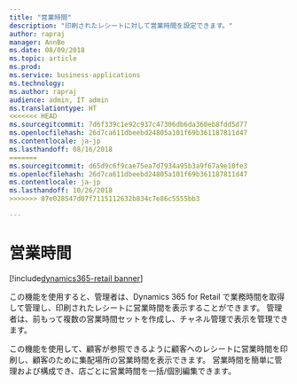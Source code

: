 ```yaml
---
title: "営業時間"
description: "印刷されたレシートに対して営業時間を設定できます。"
author: rapraj
manager: AnnBe
ms.date: 08/09/2018
ms.topic: article
ms.prod: 
ms.service: business-applications
ms.technology: 
ms.author: rapraj
audience: admin, IT admin
ms.translationtype: HT
<<<<<<< HEAD
ms.sourcegitcommit: 7d6f339c1e92c937c47306db6da360eb8fdd5d77
ms.openlocfilehash: 26d7ca611dbeebd24805a101f69b361187811d47
ms.contentlocale: ja-jp
ms.lasthandoff: 08/16/2018
=======
ms.sourcegitcommit: d65d9c6f9cae75ea7d7934a95b3a9f67a9e10fe3
ms.openlocfilehash: 26d7ca611dbeebd24805a101f69b361187811d47
ms.contentlocale: ja-jp
ms.lasthandoff: 10/26/2018
>>>>>>> 87e028547d07f7115112632b834c7e86c5555bb3

---
```


# <a name="store-hours"></a>営業時間

[!include[dynamics365-retail banner](../includes/dynamics365-retail.md)]

この機能を使用すると、管理者は、Dynamics 365 for Retail で業務時間を取得して管理し、印刷されたレシートに営業時間を表示することができます。 管理者は、前もって複数の営業時間セットを作成し、チャネル管理で表示を管理できます。 

この機能を使用して、顧客が参照できるように顧客へのレシートに営業時間を印刷し、顧客のために集配場所の営業時間を表示できます。 営業時間を簡単に管理および構成でき、店ごとに営業時間を一括/個別編集できます。

<!--
### Who uses this feature
This feature is intended for retail administrators. It works without any additional setup. 
### Setup required
This feature must be enabled in **System parameters** by an administrator. 
## Status
### Development status
In development
#### Target timeframe
October 2018
### Regional availability
Global
-->

